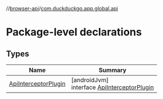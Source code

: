 //[browser-api](../../index.md)/[com.duckduckgo.app.global.api](index.md)

# Package-level declarations

## Types

| Name | Summary |
|---|---|
| [ApiInterceptorPlugin](-api-interceptor-plugin/index.md) | [androidJvm]<br>interface [ApiInterceptorPlugin](-api-interceptor-plugin/index.md) |
